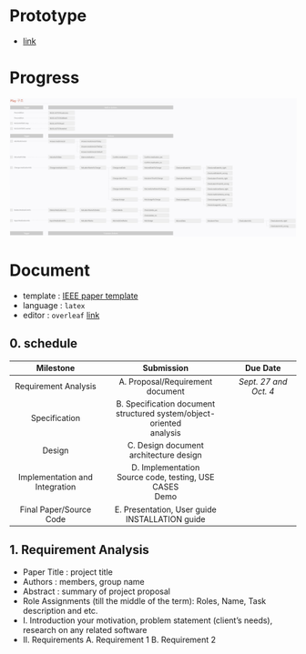 # Prototype
- [link](https://xd.adobe.com/view/e5818e01-8184-4624-6c8b-fdb994792645-93b0/)


# Progress
![actionTree](./image/actionTree.jpg)


# Document

- template : [IEEE paper template](https://www.ieee.org/conferences/publishing/templates.html)
- language : `latex`
- editor : `overleaf` [link](https://www.overleaf.com/project/5d847a744791900001944401)

## 0. schedule

|             Milestone              |                          Submission                          |       Due Date        |
| :--------------------------------: | :----------------------------------------------------------: | :-------------------: |
|        Requirement Analysis        |               A. Proposal/Requirement document               | *Sept. 27 and Oct. 4* |
|           Specification            | B. Specification document<br />structured system/object-oriented<br/>analysis |                       |
|               Design               |         C. Design document<br />architecture design          |                       |
| Implementation and<br/>Integration | D. Implementation<br />Source code, testing, USE CASES<br/>Demo |                       |
|      Final Paper/Source Code       |     E. Presentation, User guide<br />INSTALLATION guide      |                       |


## 1. Requirement Analysis
- Paper Title : project title
- Authors : members, group name
- Abstract : summary of project proposal
- Role Assignments (till the middle of the term): Roles, Name, Task description and etc.
- I. Introduction
your motivation, problem statement (client’s needs),
research on any related software
- II. Requirements
A. Requirement 1
B. Requirement 2
